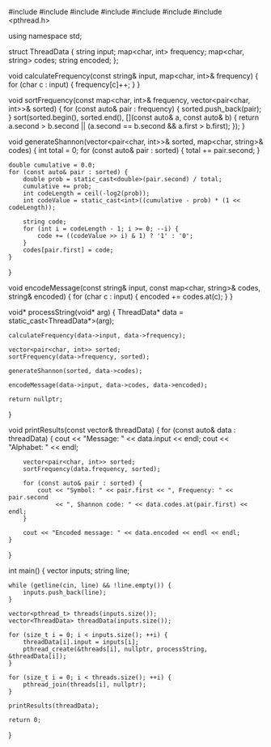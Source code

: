 #include <iostream>
#include <string>
#include <vector>
#include <map>
#include <algorithm>
#include <cmath>
#include <pthread.h>

using namespace std;

struct ThreadData {
    string input;
    map<char, int> frequency;
    map<char, string> codes;
    string encoded;
};

void calculateFrequency(const string& input, map<char, int>& frequency) {
    for (char c : input) {
        frequency[c]++;
    }
}

void sortFrequency(const map<char, int>& frequency, vector<pair<char, int>>& sorted) {
    for (const auto& pair : frequency) {
        sorted.push_back(pair);
    }
    sort(sorted.begin(), sorted.end(), [](const auto& a, const auto& b) {
        return a.second > b.second || (a.second == b.second && a.first > b.first);
    });
}

void generateShannon(vector<pair<char, int>>& sorted, map<char, string>& codes) {
    int total = 0;
    for (const auto& pair : sorted) {
        total += pair.second;
    }

    double cumulative = 0.0;
    for (const auto& pair : sorted) {
        double prob = static_cast<double>(pair.second) / total;
        cumulative += prob;
        int codeLength = ceil(-log2(prob));
        int codeValue = static_cast<int>((cumulative - prob) * (1 << codeLength));
        
        string code;
        for (int i = codeLength - 1; i >= 0; --i) {
            code += ((codeValue >> i) & 1) ? '1' : '0';
        }
        codes[pair.first] = code;
    }
}

void encodeMessage(const string& input, const map<char, string>& codes, string& encoded) {
    for (char c : input) {
        encoded += codes.at(c);
    }
}

void* processString(void* arg) {
    ThreadData* data = static_cast<ThreadData*>(arg);
    
    calculateFrequency(data->input, data->frequency);
    
    vector<pair<char, int>> sorted;
    sortFrequency(data->frequency, sorted);
    
    generateShannon(sorted, data->codes);
    
    encodeMessage(data->input, data->codes, data->encoded);
    
    return nullptr;
}

void printResults(const vector<ThreadData>& threadData) {
    for (const auto& data : threadData) {
        cout << "Message: " << data.input << endl;
        cout << "Alphabet: " << endl;
        
        vector<pair<char, int>> sorted;
        sortFrequency(data.frequency, sorted);
        
        for (const auto& pair : sorted) {
            cout << "Symbol: " << pair.first << ", Frequency: " << pair.second 
                 << ", Shannon code: " << data.codes.at(pair.first) << endl;
        }
        
        cout << "Encoded message: " << data.encoded << endl << endl;
    }
}

int main() {
    vector<string> inputs;
    string line;
    
    while (getline(cin, line) && !line.empty()) {
        inputs.push_back(line);
    }
    
    vector<pthread_t> threads(inputs.size());
    vector<ThreadData> threadData(inputs.size());
    
    for (size_t i = 0; i < inputs.size(); ++i) {
        threadData[i].input = inputs[i];
        pthread_create(&threads[i], nullptr, processString, &threadData[i]);
    }
    
    for (size_t i = 0; i < threads.size(); ++i) {
        pthread_join(threads[i], nullptr);
    }
    
    printResults(threadData);
    
    return 0;
}
